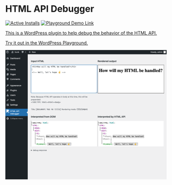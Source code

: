 # HTML API Debugger

[![Active Installs](https://img.shields.io/wordpress/plugin/installs/html-api-debugger?logo=wordpress&logoColor=%23fff&label=Active%20Installs&labelColor=%2323282dA&color=%2323282dA)](https://wordpress.org/plugins/html-api-debugger/) [![Playground Demo Link](https://img.shields.io/wordpress/plugin/v/html-api-debugger?logo=wordpress&logoColor=%23fff&label=Playground%20Demo&labelColor=%233858e9&color=%233858e9)](https://playground.wordpress.net/?blueprint-url=https%3A%2F%2Fraw.githubusercontent.com%2Fsirreal%2Fhtml-api-debugger%2Fmain%2Fassets%2Fblueprints%2Fblueprint.json)

[This is a WordPress plugin to help debug the behavior of the HTML API.](https://wordpress.org/plugins/html-api-debugger/)

[Try it out in the WordPress Playground.](https://playground.wordpress.net/?blueprint-url=https%3A%2F%2Fraw.githubusercontent.com%2Fsirreal%2Fhtml-api-debugger%2Fmain%2Fassets%2Fblueprints%2Fblueprint.json)

![screenshot](./assets/screenshot-1.png)
